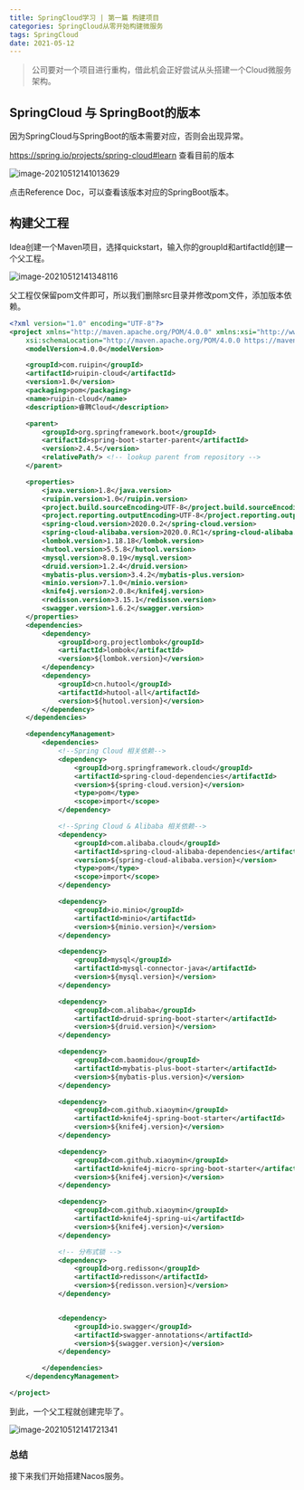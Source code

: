 ```yaml
---
title: SpringCloud学习 | 第一篇 构建项目
categories: SpringCloud从零开始构建微服务
tags: SpringCloud
date: 2021-05-12
---
```


> 公司要对一个项目进行重构，借此机会正好尝试从头搭建一个Cloud微服务架构。

## SpringCloud 与 SpringBoot的版本

因为SpringCloud与SpringBoot的版本需要对应，否则会出现异常。

https://spring.io/projects/spring-cloud#learn 查看目前的版本

![image-20210512141013629](https://gitee.com/ruocy/image_repo/raw/master/images/image-20210512141013629.png)

点击Reference Doc，可以查看该版本对应的SpringBoot版本。

<!-- more -->

## 构建父工程

Idea创建一个Maven项目，选择quickstart，输入你的groupId和artifactId创建一个父工程。

![image-20210512141348116](https://gitee.com/ruocy/image_repo/raw/master/images/image-20210512141348116.png)

父工程仅保留pom文件即可，所以我们删除src目录并修改pom文件，添加版本依赖。

```xml
<?xml version="1.0" encoding="UTF-8"?>
<project xmlns="http://maven.apache.org/POM/4.0.0" xmlns:xsi="http://www.w3.org/2001/XMLSchema-instance"
	xsi:schemaLocation="http://maven.apache.org/POM/4.0.0 https://maven.apache.org/xsd/maven-4.0.0.xsd">
	<modelVersion>4.0.0</modelVersion>

	<groupId>com.ruipin</groupId>
	<artifactId>ruipin-cloud</artifactId>
	<version>1.0</version>
	<packaging>pom</packaging>
	<name>ruipin-cloud</name>
	<description>睿聘Cloud</description>

	<parent>
		<groupId>org.springframework.boot</groupId>
		<artifactId>spring-boot-starter-parent</artifactId>
		<version>2.4.5</version>
		<relativePath/> <!-- lookup parent from repository -->
	</parent>

	<properties>
		<java.version>1.8</java.version>
		<ruipin.version>1.0</ruipin.version>
		<project.build.sourceEncoding>UTF-8</project.build.sourceEncoding>
		<project.reporting.outputEncoding>UTF-8</project.reporting.outputEncoding>
		<spring-cloud.version>2020.0.2</spring-cloud.version>
		<spring-cloud-alibaba.version>2020.0.RC1</spring-cloud-alibaba.version>
		<lombok.version>1.18.18</lombok.version>
		<hutool.version>5.5.8</hutool.version>
		<mysql.version>8.0.19</mysql.version>
		<druid.version>1.2.4</druid.version>
		<mybatis-plus.version>3.4.2</mybatis-plus.version>
		<minio.version>7.1.0</minio.version>
		<knife4j.version>2.0.8</knife4j.version>
		<redisson.version>3.15.1</redisson.version>
		<swagger.version>1.6.2</swagger.version>
	</properties>
	<dependencies>
		<dependency>
			<groupId>org.projectlombok</groupId>
			<artifactId>lombok</artifactId>
			<version>${lombok.version}</version>
		</dependency>
		<dependency>
			<groupId>cn.hutool</groupId>
			<artifactId>hutool-all</artifactId>
			<version>${hutool.version}</version>
		</dependency>
	</dependencies>

	<dependencyManagement>
		<dependencies>
			<!--Spring Cloud 相关依赖-->
			<dependency>
				<groupId>org.springframework.cloud</groupId>
				<artifactId>spring-cloud-dependencies</artifactId>
				<version>${spring-cloud.version}</version>
				<type>pom</type>
				<scope>import</scope>
			</dependency>

			<!--Spring Cloud & Alibaba 相关依赖-->
			<dependency>
				<groupId>com.alibaba.cloud</groupId>
				<artifactId>spring-cloud-alibaba-dependencies</artifactId>
				<version>${spring-cloud-alibaba.version}</version>
				<type>pom</type>
				<scope>import</scope>
			</dependency>

			<dependency>
				<groupId>io.minio</groupId>
				<artifactId>minio</artifactId>
				<version>${minio.version}</version>
			</dependency>

			<dependency>
				<groupId>mysql</groupId>
				<artifactId>mysql-connector-java</artifactId>
				<version>${mysql.version}</version>
			</dependency>

			<dependency>
				<groupId>com.alibaba</groupId>
				<artifactId>druid-spring-boot-starter</artifactId>
				<version>${druid.version}</version>
			</dependency>

			<dependency>
				<groupId>com.baomidou</groupId>
				<artifactId>mybatis-plus-boot-starter</artifactId>
				<version>${mybatis-plus.version}</version>
			</dependency>

			<dependency>
				<groupId>com.github.xiaoymin</groupId>
				<artifactId>knife4j-spring-boot-starter</artifactId>
				<version>${knife4j.version}</version>
			</dependency>

			<dependency>
				<groupId>com.github.xiaoymin</groupId>
				<artifactId>knife4j-micro-spring-boot-starter</artifactId>
				<version>${knife4j.version}</version>
			</dependency>

			<dependency>
				<groupId>com.github.xiaoymin</groupId>
				<artifactId>knife4j-spring-ui</artifactId>
				<version>${knife4j.version}</version>
			</dependency>

			<!-- 分布式锁 -->
			<dependency>
				<groupId>org.redisson</groupId>
				<artifactId>redisson</artifactId>
				<version>${redisson.version}</version>
			</dependency>


			<dependency>
				<groupId>io.swagger</groupId>
				<artifactId>swagger-annotations</artifactId>
				<version>${swagger.version}</version>
			</dependency>

		</dependencies>
	</dependencyManagement>

</project>

```

到此，一个父工程就创建完毕了。

![image-20210512141721341](https://gitee.com/ruocy/image_repo/raw/master/images/image-20210512141721341.png)



### 总结

接下来我们开始搭建Nacos服务。

